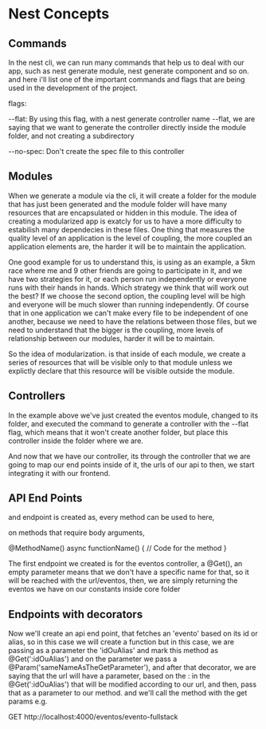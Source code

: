 # Nest Concepts

## Commands

In the nest cli, we can run many commands that help us to deal with our app, such as nest generate module, nest generate
component and so on. and here i'll list one of the important commands and flags that are being used in the development of
the project.


flags: 

--flat: By using this flag, with a nest generate controller name --flat, we are saying that we want to generate the
controller directly inside the module folder, and not creating a subdirectory

--no-spec: Don't create the spec file to this controller

## Modules

When we generate a module via the cli, it will create a folder for the module that has just been generated and the module
folder will have many resources that are encapsulated or hidden in this module.
The idea of creating a modularized app is exatcly for us to have a more difficulty to estabilish many dependecies in these
files. One thing that measures the quality level of an application is the level of coupling, the more coupled an application
elements are, the harder it will be to maintain the application.

One good example for us to understand this, is using as an example, a 5km race where me and 9 other friends are going to
participate in it, and we have two strategies for it, or each person run independently or everyone runs with their hands
in hands. Which strategy we think that will work out the best? If we choose the second option, the coupling level will be
high and everyone will be much slower than running independently. Of course that in one application we can't make every
file to be independent of one another, because we need to have the relations between those files, but we need to understand
that the bigger is the coupling, more levels of relationship between our modules, harder it will be to maintain.

So the idea of modularization. is that inside of each module, we create a series of resources that will be visible only to
that module unless we explictly declare that this resource will be visible outside the module.

## Controllers

In the example above we've just created the eventos module, changed to its folder, and executed the command to generate a
controller with the --flat flag, which means that it won't create another folder, but place this controller inside the
folder where we are.

And now that we have our controller, its through the controller that we are going to map our end points inside of it, the
urls of our api to then, we start integrating it with our frontend. 

## API End Points

and endpoint is created as, every method can be used to here,

on methods that require body arguments, 

@MethodName()
async functionName() {
  // Code for the method
}

The first endpoint we created is for the eventos controller, a @Get(), an empty parameter means that we don't have a specific
name for that, so it will be reached with the url/eventos, then, we are simply returning the eventos we have on our constants
inside core folder

## Endpoints with decorators

Now we'll create an api end point, that fetches an 'evento' based on its id or alias, so in this case we will create a function
but in this case, we are passing as a parameter the 'idOuAlias' and mark this method as @Get(':idOuAlias') and on the parameter
we pass a @Param('sameNameAsTheGetParameter'), and after that decorator, we are saying that the url will have a parameter,
based on the : in the @Get(':idOuAlias') that will be modified according to our url, and then, pass that as a parameter to
our method. and we'll call the method with the get params e.g.

GET http://localhost:4000/eventos/evento-fullstack




